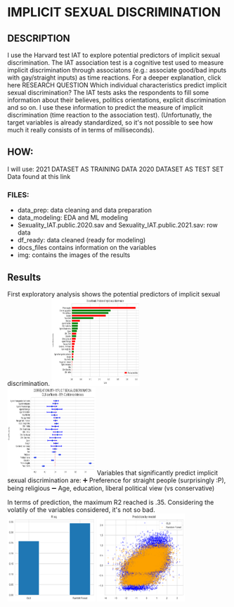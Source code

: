 # IMPLICIT SEXUAL DISCRIMINATION
## DESCRIPTION
I use the Harvard test IAT to explore potential predictors of implicit sexual discrimination. The IAT association test is a cognitive test used to measure implicit discrimination through associatons (e.g.: associate good/bad inputs with gay/straight inputs) as time reactions. For a deeper explanation, click here
RESEARCH QUESTION
Which individual characteristics predict implicit sexual discrimination? The IAT tests asks the respondents to fill some information about their believes, politics orientations, explicit discrimination and so on. I use these information to predict the measure of implicit discrimination (time reaction to the association test).
(Unfortunatly, the target variables is already standardized, so it's not possible to see how much it really consists of in terms of milliseconds).

## HOW:
I will use:
2021 DATASET AS TRAINING DATA
2020 DATASET AS TEST SET Data found at this link

### FILES: 
- data_prep: data cleaning and data preparation
- data_modeling: EDA and ML modeling
- Sexuality_IAT.public.2020.sav and Sexuality_IAT.public.2021.sav: row data
- df_ready: data cleaned (ready for modeling)
- docs_files contains information on the variables
- img: contains the images of the results

## Results
First exploratory analysis shows the potential predictors of implicit sexual discrimination. 
[<img src="https://github.com/tommella90/Predicting-sexual-discrimination/blob/main/img/ols_coeff.png" width="200" height="200">](https://github.com/tommella90/Tommy_Portfolio) [<img src="https://github.com/tommella90/Predicting-sexual-discrimination/blob/main/img/ols_coeff_ci.png" width="200" height="200">](https://github.com/tommella90/Tommy_Portfolio)
Variables that significantly predict implicit sexual discrimination are:
:heavy_plus_sign: Preference for straight people (surprisingly :P), being religious
:heavy_minus_sign: Age, education, liberal political view (vs conservative)

In terms of prediction, the maximum R2 reached is .35. Considering the volatily of the variables considered, it's not so bad. 
[<img src="https://github.com/tommella90/Predicting-sexual-discrimination/blob/main/img/r2.png" width="200" height="200">](https://github.com/tommella90/Tommy_Portfolio) [<img src="https://github.com/tommella90/Predicting-sexual-discrimination/blob/main/img/prediction.png" width="200" height="200">](https://github.com/tommella90/Tommy_Portfolio)

